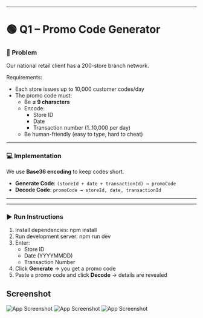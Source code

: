 
---

# 🟢 Q1 – Promo Code Generator

### 📖 Problem
Our national retail client has a 200-store branch network.  

Requirements:
- Each store issues up to 10,000 customer codes/day  
- The promo code must:
  - Be **≤ 9 characters**
  - Encode:
    - Store ID
    - Date
    - Transaction number (1..10,000 per day)
  - Be human-friendly (easy to type, hard to cheat)  

---

### 💻 Implementation
We use **Base36 encoding** to keep codes short.  

- **Generate Code**: `(storeId + date + transactionId) → promoCode`  
- **Decode Code**: `promoCode → storeId, date, transactionId`  

---



---

### ▶️ Run Instructions
1. Install dependencies: npm install
2. Run development server: npm run dev
3. Enter:
   - Store ID  
   - Date (YYYYMMDD)  
   - Transaction Number  
4. Click **Generate** → you get a promo code  
5. Paste a promo code and click **Decode** → details are revealed  

## Screenshot

![App Screenshot](./1)
![App Screenshot](./2)
![App Screenshot](./3)

